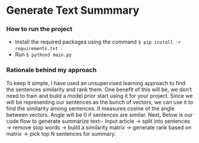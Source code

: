 # Generate Text Summmary
### How to run the project

- Install the required packages using the command ```$ pip install -r requirements.txt ```.
- Run ```$ python3 main.py```
### Rationale behind my approach
To keep it simple, I have used an unsupervised learning approach to find the sentences similarity and rank them. One benefit of this will be, we don’t need to train and build a model prior start using it for your project.
Since we will be representing our sentences as the bunch of vectors, we can use it to find the similarity among sentences. It measures cosine of the angle between vectors. Angle will be 0 if sentences are similar.
Next, Below is our code flow to generate summarize text:-
Input article → split into sentences → remove stop words → build a similarity matrix → generate rank based on matrix → pick top N sentences for summary.
